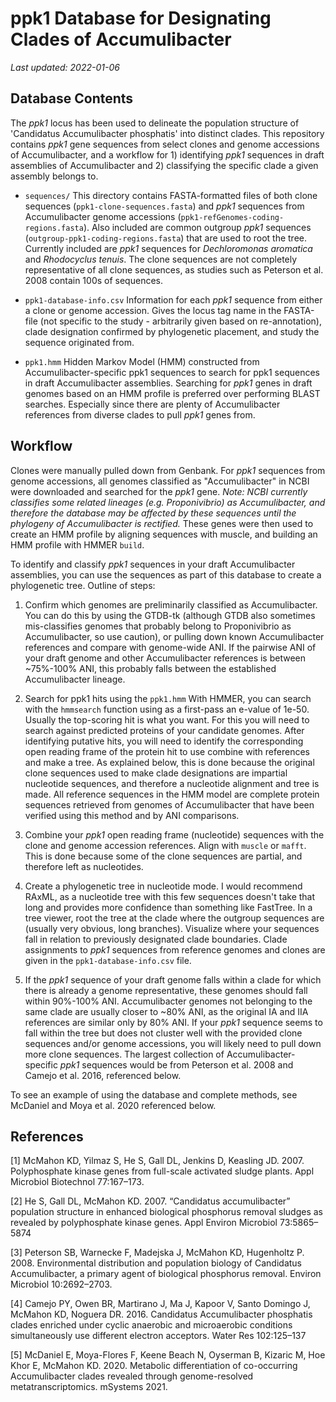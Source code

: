 # ppk1 Database for Designating Clades of Accumulibacter

_Last updated: 2022-01-06_

## Database Contents 

The _ppk1_ locus has been used to delineate the population structure of 'Candidatus Accumulibacter phosphatis' into distinct clades. This repository contains _ppk1_ gene sequences from select clones and genome accessions of Accumulibacter, and a workflow for 1) identifying _ppk1_ sequences in draft assemblies of Accumulibacter and 2) classifying the specific clade a given assembly belongs to. 

- `sequences/` This directory contains FASTA-formatted files of both clone sequences (`ppk1-clone-sequences.fasta`) and _ppk1_ sequences from Accumulibacter genome accessions (`ppk1-refGenomes-coding-regions.fasta`). Also included are common outgroup _ppk1_ sequences (`outgroup-ppk1-coding-regions.fasta`) that are used to root the tree. Currently included are _ppk1_ sequences for _Dechloromonas aromatica_ and _Rhodocyclus tenuis_. The clone sequences are not completely representative of all clone sequences, as studies such as Peterson et al. 2008 contain 100s of sequences.

- `ppk1-database-info.csv` Information for each _ppk1_ sequence from either a clone or genome accession. Gives the locus tag name in the FASTA-file (not specific to the study - arbitrarily given based on re-annotation), clade designation confirmed by phylogenetic placement, and study the sequence originated from. 

- `ppk1.hmm` Hidden Markov Model (HMM) constructed from Accumulibacter-specific ppk1 sequences to search for ppk1 sequences in draft Accumulibacter assemblies. Searching for _ppk1_ genes in draft genomes based on an HMM profile is preferred over performing BLAST searches. Especially since there are plenty of Accumulibacter references from diverse clades to pull _ppk1_ genes from.  

## Workflow

Clones were manually pulled down from Genbank. For _ppk1_ sequences from genome accessions, all genomes classified as "Accumulibacter" in NCBI were downloaded and searched for the _ppk1_ gene. _Note: NCBI currently classifies some related lineages (e.g. Proponivibrio) as Accumulibacter, and therefore the database may be affected by these sequences until the phylogeny of Accumulibacter is rectified._ These genes were then used to create an HMM profile by aligning sequences with muscle, and building an HMM profile with HMMER `build`. 

To identify and classify _ppk1_ sequences in your draft Accumulibacter assemblies, you can use the sequences as part of this database to create a phylogenetic tree. Outline of steps:  

1. Confirm which genomes are preliminarily classified as Accumulibacter. You can do this by using the GTDB-tk (although GTDB also sometimes mis-classifies genomes that probably belong to Proponivibrio as Accumulibacter, so use caution), or pulling down known Accumulibacter references and compare with genome-wide ANI. If the pairwise ANI of your draft genome and other Accumulibacter references is between ~75%-100% ANI, this probably falls between the established Accumulibacter lineage.  

2. Search for ppk1 hits using the `ppk1.hmm` With HMMER, you can search with the `hmmsearch` function using as a first-pass an e-value of 1e-50. Usually the top-scoring hit is what you want. For this you will need to search against predicted proteins of your candidate genomes. After identifying putative hits, you will need to identify the corresponding open reading frame of the protein hit to use combine with references and make a tree. As explained below, this is done because the original clone sequences used to make clade designations are impartial nucleotide sequences, and therefore a nucleotide alignment and tree is made. All reference sequences in the HMM model are complete protein sequences retrieved from genomes of Accumulibacter that have been verified using this method and by ANI comparisons.  

3. Combine your _ppk1_ open reading frame (nucleotide) sequences with the clone and genome accession references. Align with `muscle` or `mafft`. This is done because some of the clone sequences are partial, and therefore left as nucleotides. 

4. Create a phylogenetic tree in nucleotide mode. I would recommend RAxML, as a nucleotide tree with this few sequences doesn't take that long and provides more confidence than something like FastTree. In a tree viewer, root the tree at the clade where the outgroup sequences are (usually very obvious, long branches). Visualize where your sequences fall in relation to previously designated clade boundaries. Clade assignments to _ppk1_ sequences from reference genomes and clones are given in the `ppk1-database-info.csv` file. 

5. If the _ppk1_ sequence of your draft genome falls within a clade for which there is already a genome representative, these genomes should fall within 90%-100% ANI. Accumulibacter genomes not belonging to the same clade are usually closer to ~80% ANI, as the original IA and IIA references are similar only by 80% ANI. If your _ppk1_ sequence seems to fall within the tree but does not cluster well with the provided clone sequences and/or genome accessions, you will likely need to pull down more clone sequences. The largest collection of Accumulibacter-specific _ppk1_ sequences would be from Peterson et al. 2008 and Camejo et al. 2016, referenced below. 

To see an example of using the database and complete methods, see McDaniel and Moya et al. 2020 referenced below. 

## References

[1] McMahon KD, Yilmaz S, He S, Gall DL, Jenkins D, Keasling JD. 2007. Polyphosphate kinase genes from full-scale activated sludge plants. Appl Microbiol Biotechnol 77:167–173.

[2] He S, Gall DL, McMahon KD. 2007. “Candidatus accumulibacter” population structure in enhanced biological phosphorus removal sludges as revealed by polyphosphate kinase genes. Appl Environ Microbiol 73:5865–5874

[3] Peterson SB, Warnecke F, Madejska J, McMahon KD, Hugenholtz P. 2008. Environmental distribution and population biology of Candidatus Accumulibacter, a primary agent of biological phosphorus removal. Environ Microbiol 10:2692–2703.

[4] Camejo PY, Owen BR, Martirano J, Ma J, Kapoor V, Santo Domingo J, McMahon KD, Noguera DR. 2016. Candidatus Accumulibacter phosphatis clades enriched under cyclic anaerobic and microaerobic conditions simultaneously use different electron acceptors. Water Res 102:125–137

[5] McDaniel E, Moya-Flores F, Keene Beach N, Oyserman B, Kizaric M, Hoe Khor E, McMahon KD. 2020. Metabolic differentiation of co-occurring Accumulibacter clades revealed through genome-resolved metatranscriptomics. mSystems 2021.